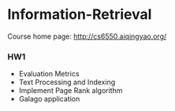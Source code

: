 # Information-Retrieval
Course home page: http://cs6550.aiqingyao.org/


### HW1
* Evaluation Metrics
* Text Processing and Indexing
* Implement Page Rank algorithm  
* Galago application  

